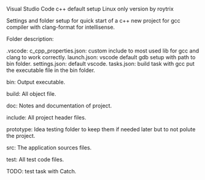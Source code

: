 Visual Studio Code c++ default setup Linux only version 
by roytrix 

Settings and folder setup for quick start of a c++ new project for gcc compiler with clang-format for intellisense.

Folder description:

.vscode:
    c_cpp_properties.json: custom include to most used lib for gcc and clang to work correctly.
    launch.json: vscode default gdb setup with path to bin folder.
    settings.json: default vscode.
    tasks.json: build task with gcc put the executable file in the bin folder.
    
bin: Output executable.

build: All object file.

doc: Notes and documentation of project.

include: All project header files.

prototype: Idea testing folder to keep them if needed later but to not polute the project.

src: The application sources files.

test: All test code files.

TODO: test task with Catch.


